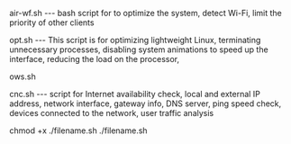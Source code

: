 air-wf.sh --- bash script for to optimize the system, detect Wi-Fi, limit the priority of other clients

opt.sh --- This script is for optimizing lightweight Linux, terminating unnecessary processes, disabling system animations to speed up the interface, reducing the load on the processor,

ows.sh

cnc.sh --- script for Internet availability check, local and external IP address, network interface, gateway info, DNS server, ping speed check, devices connected to the network, user traffic analysis

chmod +x ./filename.sh
./filename.sh